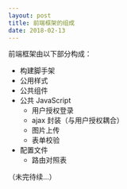 ```yaml
---
layout: post
title: 前端框架的组成
date: 2018-02-13
---
```


前端框架由以下部分构成：

- 构建脚手架
- 公用样式
- 公共组件
- 公共 JavaScript
    - 用户授权登录
    - ajax 封装（与用户授权耦合）
    - 图片上传
    - 表单校验
- 配置文件
    - 路由对照表

（未完待续...）
